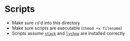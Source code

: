 # Scripts

- Make sure `cd`'d into this directory
- Make sure scripts are executable (`chmod +x filename`)
- Scripts assume [`stack`](https://www.haskellstack.org/) and [`lychee`](https://github.com/lycheeverse/lychee) are installed correctly
